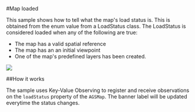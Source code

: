 #Map loaded

This sample shows how to tell what the map's load status is. This is obtained from the enum value from a LoadStatus class. The LoadStatus is considered loaded when any of the following are true:

- The map has a valid spatial reference
- The map has an an initial viewpoint
- One of the map's predefined layers has been created.

![](image1.png)

##How it works

The sample uses Key-Value Observing to register and receive observations on the `loadStatus` property of the `AGSMap`. The banner label will be updated everytime the status changes.



